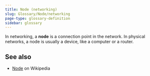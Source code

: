 ```yaml
---
title: Node (networking)
slug: Glossary/Node/networking
page-type: glossary-definition
sidebar: glossary
---
```


In networking, a **node** is a connection point in the network. In physical networks, a node is usually a device, like a computer or a router.

## See also

- [Node](<https://en.wikipedia.org/wiki/Node_(networking)>) on Wikipedia
